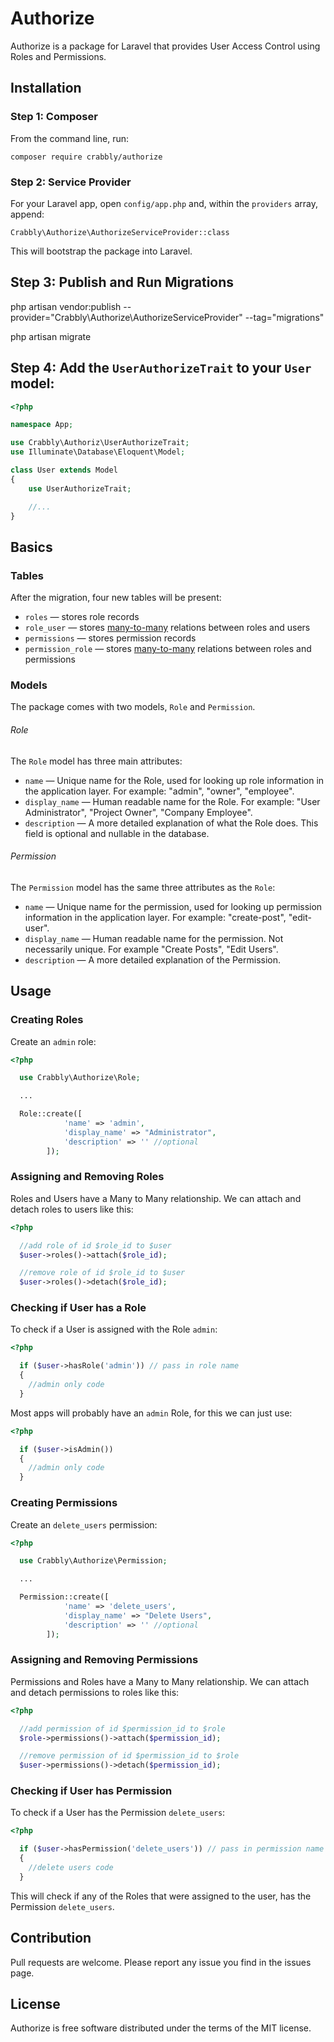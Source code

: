 # Authorize

Authorize is a package for Laravel that provides User Access Control using Roles and Permissions.


## Installation

### Step 1: Composer

From the command line, run:

```
composer require crabbly/authorize
```

### Step 2: Service Provider

For your Laravel app, open `config/app.php` and, within the `providers` array, append:

```
Crabbly\Authorize\AuthorizeServiceProvider::class
```

This will bootstrap the package into Laravel.


## Step 3: Publish and Run Migrations

php artisan vendor:publish --provider="Crabbly\Authorize\AuthorizeServiceProvider" --tag="migrations"

php artisan migrate

## Step 4: Add the `UserAuthorizeTrait` to your `User` model:

```php
<?php

namespace App;

use Crabbly\Authoriz\UserAuthorizeTrait;
use Illuminate\Database\Eloquent\Model;

class User extends Model
{
    use UserAuthorizeTrait;

    //...
}
```

## Basics

### Tables

After the migration, four new tables will be present:
- `roles` &mdash; stores role records
- `role_user` &mdash; stores [many-to-many](https://laravel.com/docs/5.2/eloquent-relationships#many-to-many) relations between roles and users
- `permissions` &mdash; stores permission records
- `permission_role` &mdash; stores [many-to-many](https://laravel.com/docs/5.2/eloquent-relationships#many-to-many) relations between roles and permissions

### Models

The package comes with two models, `Role` and `Permission`.

###### Role

The `Role` model has three main attributes:
- `name` &mdash; Unique name for the Role, used for looking up role information in the application layer. For example: "admin", "owner", "employee".
- `display_name` &mdash; Human readable name for the Role. For example: "User Administrator", "Project Owner", "Company Employee".
- `description` &mdash; A more detailed explanation of what the Role does. This field is optional and nullable in the database.

###### Permission

The `Permission` model has the same three attributes as the `Role`:
- `name` &mdash; Unique name for the permission, used for looking up permission information in the application layer. For example: "create-post", "edit-user".
- `display_name` &mdash; Human readable name for the permission. Not necessarily unique. For example "Create Posts", "Edit Users".
- `description` &mdash; A more detailed explanation of the Permission.


## Usage

### Creating Roles

Create an `admin` role:

```php
<?php

  use Crabbly\Authorize\Role;

  ...

  Role::create([
            'name' => 'admin',
            'display_name' => "Administrator",
            'description' => '' //optional
        ]);
```

### Assigning and Removing Roles

Roles and Users have a Many to Many relationship. We can attach and detach roles to users like this:

```php
<?php

  //add role of id $role_id to $user
  $user->roles()->attach($role_id);

  //remove role of id $role_id to $user
  $user->roles()->detach($role_id);

```


### Checking if User has a Role

To check if a User is assigned with the Role `admin`:

```php
<?php

  if ($user->hasRole('admin')) // pass in role name
  {
    //admin only code
  }

```

Most apps will probably have an `admin` Role, for this we can just use:

```php
<?php

  if ($user->isAdmin())
  {
    //admin only code
  }

```

### Creating Permissions

Create an `delete_users` permission:

```php
<?php

  use Crabbly\Authorize\Permission;

  ...

  Permission::create([
            'name' => 'delete_users',
            'display_name' => "Delete Users",
            'description' => '' //optional
        ]);
```

### Assigning and Removing Permissions

Permissions and Roles have a Many to Many relationship. We can attach and detach permissions to roles like this:

```php
<?php

  //add permission of id $permission_id to $role
  $role->permissions()->attach($permission_id);

  //remove permission of id $permission_id to $role
  $user->permissions()->detach($permission_id);

```


### Checking if User has Permission

To check if a User has the Permission `delete_users`:

```php
<?php

  if ($user->hasPermission('delete_users')) // pass in permission name
  {
    //delete users code
  }

```

This will check if any of the Roles that were assigned to the user, has the Permission `delete_users`.

## Contribution

Pull requests are welcome.
Please report any issue you find in the issues page.

## License

Authorize is free software distributed under the terms of the MIT license.
